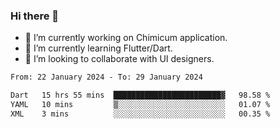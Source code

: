 ### Hi there 👋

<!--
**devcat37/devcat37** is a ✨ _special_ ✨ repository because its `README.md` (this file) appears on your GitHub profile.-->


- 🔭 I’m currently working on Chimicum application.
- 🌱 I’m currently learning Flutter/Dart.
- 👯 I’m looking to collaborate with UI designers.
<!-- - 🤔 I’m looking for help with ... -->

<!--START_SECTION:waka-->

```txt
From: 22 January 2024 - To: 29 January 2024

Dart   15 hrs 55 mins  ████████████████████████▓   98.58 %
YAML   10 mins         ▒░░░░░░░░░░░░░░░░░░░░░░░░   01.07 %
XML    3 mins          ░░░░░░░░░░░░░░░░░░░░░░░░░   00.35 %
```

<!--END_SECTION:waka-->
